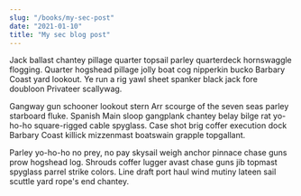 ```yaml
---
slug: "/books/my-sec-post"
date: "2021-01-10"
title: "My sec blog post"
---
```


Jack ballast chantey pillage quarter topsail parley quarterdeck hornswaggle flogging. Quarter hogshead pillage jolly boat cog nipperkin bucko Barbary Coast yard lookout. Ye run a rig yawl sheet spanker black jack fore doubloon Privateer scallywag.

Gangway gun schooner lookout stern Arr scourge of the seven seas parley starboard fluke. Spanish Main sloop gangplank chantey belay bilge rat yo-ho-ho square-rigged cable spyglass. Case shot brig coffer execution dock Barbary Coast killick mizzenmast boatswain grapple topgallant.

Parley yo-ho-ho no prey, no pay skysail weigh anchor pinnace chase guns prow hogshead log. Shrouds coffer lugger avast chase guns jib topmast spyglass parrel strike colors. Line draft port haul wind mutiny lateen sail scuttle yard rope's end chantey.
